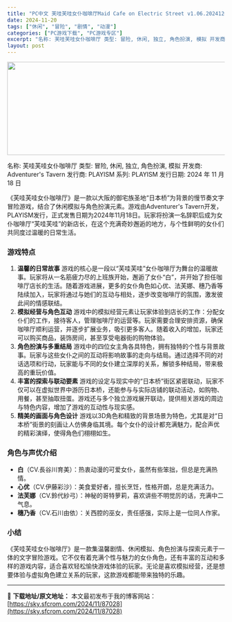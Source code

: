 ```yaml
---
title: "PC中文 芙哇芙哇女仆咖啡厅Maid Cafe on Electric Street v1.06.20241203 1.20G"
date: 2024-11-20
tags: ["休闲", "冒险", "剧情", "动漫"]
categories: ["PC游戏下载", "PC游戏专区"]
excerpt: "名称: 芙哇芙哇女仆咖啡厅 类型: 冒险, 休闲, 独立, 角色扮演, 模拟 开发商: Adventurer&#039;s Tavern 发行商: PLAYISM 系列: PLAYISM 发行日期: 2024 年 11 月 18 日 《芙哇芙哇女仆咖啡厅》是一款以大阪的御宅族圣地“日本桥”为背景的慢节奏文字冒&hellip;"
layout: post
---
```


<img class="aligncenter size-full wp-image-87029" src="https://sky.sfcrom.com/wp-content/uploads/2024/11/2024112001352213.webp" alt="" width="660" height="215" />

名称: 芙哇芙哇女仆咖啡厅
类型: 冒险, 休闲, 独立, 角色扮演, 模拟
开发商: Adventurer's Tavern
发行商: PLAYISM
系列: PLAYISM
发行日期: 2024 年 11 月 18 日

《芙哇芙哇女仆咖啡厅》是一款以大阪的御宅族圣地“日本桥”为背景的慢节奏文字冒险游戏，结合了休闲模拟与角色扮演元素。游戏由Adventurer's Tavern开发，PLAYISM发行，正式发售日期为2024年11月18日。玩家将扮演一名辞职后成为女仆咖啡厅“芙哇芙哇”的新店长，在这个充满奇妙邂逅的地方，与个性鲜明的女仆们共同度过温暖的日常生活。
<h3>游戏特点</h3>
<ol>
 	<li><strong>温馨的日常故事</strong>
游戏的核心是一段以“芙哇芙哇”女仆咖啡厅为舞台的温暖故事。玩家将从一名筋疲力尽的上班族开始，邂逅了女仆“白”，并开始了担任咖啡厅店长的生活。随着游戏进展，更多的女仆角色如心优、法芙娜、穗乃香等陆续加入，玩家将通过与她们的互动与相处，逐步改变咖啡厅的氛围，激发彼此间的情感联结。</li>
 	<li><strong>模拟经营与角色互动</strong>
游戏中的模拟经营元素让玩家体验到店长的工作：分配女仆们的工作，接待客人，管理咖啡厅的运营等。玩家需要合理安排资源，确保咖啡厅顺利运营，并逐步扩展业务，吸引更多客人。随着收入的增加，玩家还可以购买商品，装饰房间，甚至享受电器街的购物体验。</li>
 	<li><strong>角色扮演与多重结局</strong>
游戏中的四位女主角各具特色，拥有独特的个性与背景故事。玩家与这些女仆之间的互动将影响故事的走向与结局。通过选择不同的对话选项和行动，玩家能与不同的女仆建立深厚的关系，解锁多种结局，带来极高的重玩价值。</li>
 	<li><strong>丰富的探索与联动要素</strong>
游戏的设定与现实中的“日本桥”街区紧密联动，玩家不仅可以在虚拟世界中游历日本桥，还能参与与实际店铺的联动活动，如购物、用餐，甚至抽取扭蛋。游戏还与多个独立游戏展开联动，提供相关游戏的周边与特色内容，增加了游戏的互动性与现实感。</li>
 	<li><strong>精美的画面与角色设计</strong>
游戏以3D角色和精致的背景场景为特色，尤其是对“日本桥”街景的刻画让人仿佛身临其境。每个女仆的设计都充满魅力，配合声优的精彩演绎，使得角色们栩栩如生。</li>
</ol>
<h3>角色与声优介绍</h3>
<ul>
 	<li><strong>白</strong>（CV.長谷川育美）：热衷动漫的可爱女仆，虽然有些笨拙，但总是充满热情。</li>
 	<li><strong>心优</strong>（CV.伊藤彩沙）：美食爱好者，擅长烹饪，性格开朗，总是充满活力。</li>
 	<li><strong>法芙娜</strong>（CV.鈴代紗弓）：神秘的哥特萝莉，喜欢讲些不明觉厉的话，充满中二气息。</li>
 	<li><strong>穗乃香</strong>（CV.石川由依）：关西腔的巫女，责任感强，实际上是一位同人作家。</li>
</ul>
<h3>小结</h3>
《芙哇芙哇女仆咖啡厅》是一款集温馨剧情、休闲模拟、角色扮演与探索元素于一体的文字冒险游戏。它不仅有着充满个性与魅力的女仆角色，还有丰富的互动和多样的游戏内容，适合喜欢轻松愉快游戏体验的玩家。无论是喜欢模拟经营，还是想要体验与虚拟角色建立关系的玩家，这款游戏都能带来独特的乐趣。

---
📖 **下载地址/原文地址：** 本文最初发布于我的博客网站：[https://sky.sfcrom.com/2024/11/87028](https://sky.sfcrom.com/2024/11/87028)
